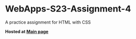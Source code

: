 # WebApps-S23-Assignment-4
A practice assignment for HTML with CSS

**Hosted at [Main page](https://44-563-web-apps-s23.github.io/44563-webapps-s23-assignment4-Charan0517/play.html)**
